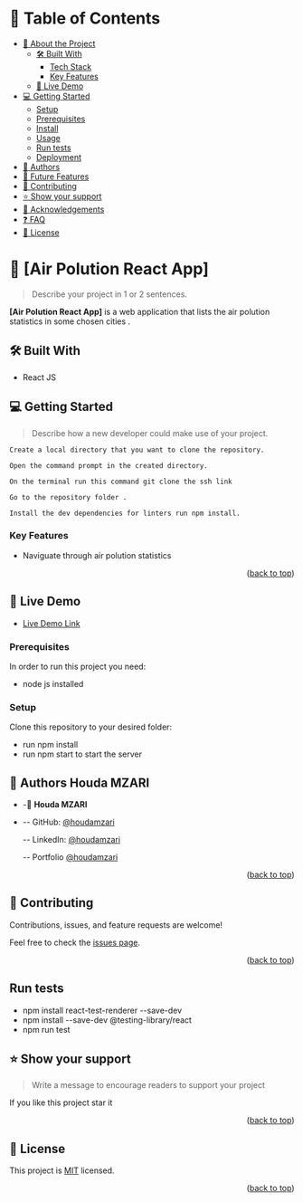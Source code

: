 <!-- TABLE OF CONTENTS -->

# 📗 Table of Contents

- [📖 About the Project](#about-project)
  - [🛠 Built With](#built-with)
    - [Tech Stack](#tech-stack)
    - [Key Features](#key-features)
  - [🚀 Live Demo](#live-demo)
- [💻 Getting Started](#getting-started)
  - [Setup](#setup)
  - [Prerequisites](#prerequisites)
  - [Install](#install)
  - [Usage](#usage)
  - [Run tests](#run-tests)
  - [Deployment](#triangular_flag_on_post-deployment)
- [👥 Authors](#authors)
- [🔭 Future Features](#future-features)
- [🤝 Contributing](#contributing)
- [⭐️ Show your support](#support)
- [🙏 Acknowledgements](#acknowledgements)
- [❓ FAQ](#faq)
- [📝 License](#license)

<!-- PROJECT DESCRIPTION -->

# 📖 [Air Polution React App] <a name="about-project"></a>

> Describe your project in 1 or 2 sentences.

**[Air Polution React App]** is a web application that lists the air polution statistics in some chosen cities .

## 🛠 Built With <a name="built-with"></a>

- React JS

<!-- GETTING STARTED -->

## 💻 Getting Started <a name="getting-started"></a>

> Describe how a new developer could make use of your project.

    Create a local directory that you want to clone the repository.

    Open the command prompt in the created directory.

    On the terminal run this command git clone the ssh link

    Go to the repository folder .

    Install the dev dependencies for linters run npm install.

### Key Features <a name="key-features"></a>

- Naviguate through air polution statistics

<p align="right">(<a href="#readme-top">back to top</a>)</p>

<!-- LIVE DEMO -->

## 🚀 Live Demo <a name="live-demo"></a>

- <a href="https://air-pollution-react-app.vercel.app/" target="_blank">Live Demo Link</a>

### Prerequisites

In order to run this project you need:

- node js installed

<!--
Example command:

```sh
 gem install rails
```
 -->

### Setup

Clone this repository to your desired folder:

- run npm install
- run npm start to start the server

<!--
Example commands:

```sh
  cd my-folder
  git clone git@github.com:myaccount/my-project.git
```
--->

<!-- AUTHORS -->

## 👥 Authors <a name="authors">Houda MZARI</a>

- -👤 **Houda MZARI**

- -- GitHub: [@houdamzari](https://github.com/houdamzari)

  -- LinkedIn: [@houdamzari](https://www.linkedin.com/in/houda-mzari-2304401b1/)

  -- Portfolio [@houdamzari](https://houdamzari.github.io/Portfolio-Website/)
  <a name="readme-top"></a>

<p align="right">(<a href="#readme-top">back to top</a>)</p>

<!-- CONTRIBUTING -->

## 🤝 Contributing <a name="contributing"></a>

Contributions, issues, and feature requests are welcome!

Feel free to check the [issues page](../../issues/).

<p align="right">(<a href="#readme-top">back to top</a>)</p>

## Run tests <a name="runtests"></a>

- npm install react-test-renderer --save-dev
- npm install --save-dev @testing-library/react
- npm run test

<!-- SUPPORT -->

## ⭐️ Show your support <a name="support"></a>

> Write a message to encourage readers to support your project

If you like this project star it

<p align="right">(<a href="#readme-top">back to top</a>)</p>

## 📝 License <a name="license"></a>

This project is [MIT](https://github.com/houdamzari/Math-Magicians/blob/feature/events/LICENSE) licensed.

<p align="right">(<a href="#readme-top">back to top</a>)</p>

